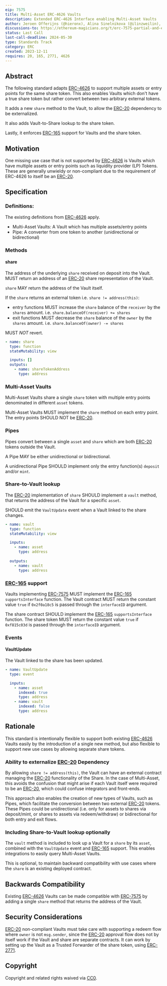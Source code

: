 ```yaml
---
eip: 7575
title: Multi-Asset ERC-4626 Vaults
description: Extended ERC-4626 Interface enabling Multi-Asset Vaults
author: Jeroen Offerijns (@hieronx), Alina Sinelnikova (@ilinzweilin), Vikram Arun (@vikramarun), Joey Santoro (@joeysantoro), Farhaan Ali (@0xfarhaan)
discussions-to: https://ethereum-magicians.org/t/erc-7575-partial-and-extended-erc-4626-vaults/17274
status: Last Call
last-call-deadline: 2024-05-30
type: Standards Track
category: ERC
created: 2023-12-11
requires: 20, 165, 2771, 4626
---
```


## Abstract

The following standard adapts [ERC-4626](./eip-4626.md) to support multiple assets or entry points for the same share token. This also enables Vaults which don't have a true share token but rather convert between two arbitrary external tokens.

It adds a new `share` method to the Vault, to allow the [ERC-20](./eip-20.md) dependency to be externalized.

It also adds Vault-to-Share lookup to the share token.

Lastly, it enforces [ERC-165](./eip-165.md) support for Vaults and the share token.

## Motivation

One missing use case that is not supported by [ERC-4626](./eip-4626.md) is Vaults which have multiple assets or entry points such as liquidity provider (LP) Tokens. These are generally unwieldy or non-compliant due to the requirement of ERC-4626 to itself be an [ERC-20](./eip-20.md).

## Specification

### Definitions:

The existing definitions from [ERC-4626](./eip-4626.md) apply.

- Multi-Asset Vaults: A Vault which has multiple assets/entry points
- Pipe: A converter from one token to another (unidirectional or bidirectional)

### Methods

#### share

The address of the underlying `share` received on deposit into the Vault. MUST return an address of an [ERC-20](./eip-20.md) share representation of the Vault.

`share` MAY return the address of the Vault itself.

If the `share` returns an external token i.e. `share != address(this)`:
* entry functions MUST increase the `share` balance of the `receiver` by the `shares` amount. i.e. `share.balanceOf(receiver) += shares`
* exit functions MUST decrease the `share` balance of the `owner` by the `shares` amount. i.e. `share.balanceOf(owner) -= shares`

MUST _NOT_ revert.

```yaml
- name: share
  type: function
  stateMutability: view

  inputs: []
  outputs:
    - name: shareTokenAddress
      type: address
```

### Multi-Asset Vaults

Multi-Asset Vaults share a single `share` token with multiple entry points denominated in different `asset` tokens.

Multi-Asset Vaults MUST implement the `share` method on each entry point. The entry points SHOULD NOT be [ERC-20](./eip-20.md).

### Pipes

Pipes convert between a single `asset` and `share` which are both [ERC-20](./eip-20.md) tokens outside the Vault.

A Pipe MAY be either unidirectional or bidirectional.

A unidirectional Pipe SHOULD implement only the entry function(s) `deposit` and/or `mint`.

### Share-to-Vault lookup

The [ERC-20](./eip-20.md) implementation of `share` SHOULD implement a `vault` method, that returns the address of the Vault for a specific `asset`.

SHOULD emit the `VaultUpdate` event when a Vault linked to the share changes.

```yaml
- name: vault
  type: function
  stateMutability: view

  inputs: 
    - name: asset
      type: address
    
  outputs:
    - name: vault
      type: address
```

### [ERC-165](./eip-165.md) support

Vaults implementing [ERC-7575](./eip-7575.md) MUST implement the [ERC-165](./eip-165.md) `supportsInterface` function. The Vault contract MUST return the constant value `true` if `0x2f0a18c5` is passed through the `interfaceID` argument.

The share contract SHOULD implement the [ERC-165](./eip-165.md) `supportsInterface` function. The share token MUST return the constant value `true` if `0xf815c03d` is passed through the `interfaceID` argument.

### Events

#### VaultUpdate

The Vault linked to the share has been updated.

```yaml
- name: VaultUpdate
  type: event

  inputs:
    - name: asset
      indexed: true
      type: address
    - name: vault
      indexed: false
      type: address
```


## Rationale

This standard is intentionally flexible to support both existing [ERC-4626](./eip-4626.md) Vaults easily by the introduction of a single new method, but also flexible to support new use cases by allowing separate share tokens.

### Ability to externalize [ERC-20](./eip-20.md) Dependency

By allowing `share != address(this)`, the Vault can have an external contract managing the [ERC-20](./eip-20.md) functionality of the Share. In the case of Multi-Asset, this avoids the confusion that might arise if each Vault itself were required to be an [ERC-20](./eip-20.md), which could confuse integrators and front-ends.

This approach also enables the creation of new types of Vaults, such as Pipes, which facilitate the conversion between two external [ERC-20](./eip-20.md) tokens. These Pipes could be unidirectional (i.e. only for assets to shares via deposit/mint, or shares to assets via redeem/withdraw) or bidirectional for both entry and exit flows.

### Including Share-to-Vault lookup optionally

The `vault` method is included to look up a Vault for a `share` by its `asset`, combined with the `VaultUpdate` event and [ERC-165](./eip-165.md) support. This enables integrations to easily query Multi-Asset Vaults.

This is optional, to maintain backward compatibility with use cases where the `share` is an existing deployed contract.


## Backwards Compatibility

Existing [ERC-4626](./eip-4626.md) Vaults can be made compatible with [ERC-7575](./eip-7575.md) by adding a single `share` method that returns the address of the Vault.

## Security Considerations

[ERC-20](./eip-20.md) non-compliant Vaults must take care with supporting a redeem flow where `owner` is not `msg.sender`, since the [ERC-20](./eip-20.md) approval flow does not by itself work if the Vault and share are separate contracts. It can work by setting up the Vault as a Trusted Forwarder of the share token, using [ERC-2771](./eip-2771.md).

## Copyright

Copyright and related rights waived via [CC0](../LICENSE.md).
